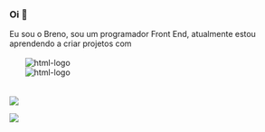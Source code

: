 ### Oi 👋

<!--
**BrenodePaiva/BrenodePaiva** is a ✨ _special_ ✨ repository because its `README.md` (this file) appears on your GitHub profile.

Here are some ideas to get you started:

- 🔭 I’m currently working on ...
- 🌱 I’m currently learning ...
- 👯 I’m looking to collaborate on ...
- 🤔 I’m looking for help with ...
- 💬 Ask me about ...
- 📫 How to reach me: ...
- 😄 Pronouns: ...
- ⚡ Fun fact: ...
-->
Eu sou o Breno, sou um programador Front End, atualmente estou aprendendo a criar projetos com 
<br>
<br>
&nbsp; &nbsp; &nbsp; &nbsp;<img src="https://img.shields.io/badge/HTML5-E34F26?style=for-the-badge&logo=html5&logoColor=white" alt="html-logo"><br>
&nbsp; &nbsp; &nbsp; &nbsp;<img src="https://img.shields.io/badge/CSS3-1572B6?style=for-the-badge&logo=css3&logoColor=white" alt="html-logo">
<br>
<br>
<br>
<img src="https://github-readme-stats.vercel.app/api?username=BrenodePaiva&theme=blue-green">

<img src="https://github-readme-stats.vercel.app/api/top-langs/?username=BrenodePaiva&theme=blue-green">
